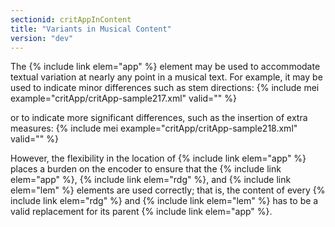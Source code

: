 ```yaml
---
sectionid: critAppInContent
title: "Variants in Musical Content"
version: "dev"
---
```


The {% include link elem="app" %} element may be used to accommodate textual variation at nearly any point in a musical text. For example, it may be used to indicate minor differences such as stem directions:
{% include mei example="critApp/critApp-sample217.xml" valid="" %}
    
or to indicate more significant differences, such as the insertion of extra measures:
{% include mei example="critApp/critApp-sample218.xml" valid="" %}
    
However, the flexibility in the location of {% include link elem="app" %} places a burden on the encoder to ensure that the {% include link elem="app" %}, {% include link elem="rdg" %}, and {% include link elem="lem" %} elements are used correctly; that is, the content of every {% include link elem="rdg" %} and {% include link elem="lem" %} has to be a valid replacement for its parent {% include link elem="app" %}.
